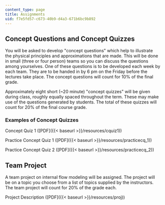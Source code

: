 ```yaml
---
content_type: page
title: Assignments
uid: f7e5fd57-c673-40b9-d4a3-671b6bc9b892
---
```


Concept Questions and Concept Quizzes
-------------------------------------

You will be asked to develop "concept questions" which help to illustrate the physical principles and approximations that are made. This will be done in small (three or four person) teams so you can discuss the questions among yourselves. One of these questions is to be developed each week by each team. They are to be handed in by 6 pm on the Friday before the lectures take place. The concept questions will count for 10% of the final grade.

Approximately eight short (~20 minute) "concept quizzes" will be given during class, roughly equally spaced throughout the term. These may make use of the questions generated by students. The total of these quizzes will count for 20% of the final course grade.

### Examples of Concept Quizzes

Concept Quiz 1 ([PDF]({{< baseurl >}}/resources/cquiz1))

Practice Concept Quiz 1 ([PDF]({{< baseurl >}}/resources/practicecq_1))

Practice Concept Quiz 2 ([PDF]({{< baseurl >}}/resources/practicecq_2))

Team Project
------------

A team project on internal flow modeling will be assigned. The project will be on a topic you choose from a list of topics supplied by the instructors. The team project will count for 20% of the grade each.

Project Description ([PDF]({{< baseurl >}}/resources/proj))